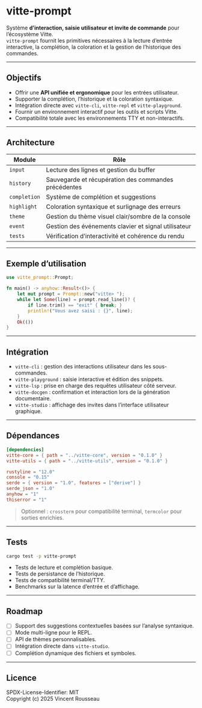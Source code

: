 

# vitte-prompt

Système **d’interaction, saisie utilisateur et invite de commande** pour l’écosystème Vitte.  
`vitte-prompt` fournit les primitives nécessaires à la lecture d’entrée interactive, la complétion, la coloration et la gestion de l’historique des commandes.

---

## Objectifs

- Offrir une **API unifiée et ergonomique** pour les entrées utilisateur.  
- Supporter la complétion, l’historique et la coloration syntaxique.  
- Intégration directe avec `vitte-cli`, `vitte-repl` et `vitte-playground`.  
- Fournir un environnement interactif pour les outils et scripts Vitte.  
- Compatibilité totale avec les environnements TTY et non-interactifs.

---

## Architecture

| Module        | Rôle |
|---------------|------|
| `input`       | Lecture des lignes et gestion du buffer |
| `history`     | Sauvegarde et récupération des commandes précédentes |
| `completion`  | Système de complétion et suggestions |
| `highlight`   | Coloration syntaxique et surlignage des erreurs |
| `theme`       | Gestion du thème visuel clair/sombre de la console |
| `event`       | Gestion des événements clavier et signal utilisateur |
| `tests`       | Vérification d’interactivité et cohérence du rendu |

---

## Exemple d’utilisation

```rust
use vitte_prompt::Prompt;

fn main() -> anyhow::Result<()> {
    let mut prompt = Prompt::new("vitte> ");
    while let Some(line) = prompt.read_line()? {
        if line.trim() == "exit" { break; }
        println!("Vous avez saisi : {}", line);
    }
    Ok(())
}
```

---

## Intégration

- `vitte-cli` : gestion des interactions utilisateur dans les sous-commandes.  
- `vitte-playground` : saisie interactive et édition des snippets.  
- `vitte-lsp` : prise en charge des requêtes utilisateur côté serveur.  
- `vitte-docgen` : confirmation et interaction lors de la génération documentaire.  
- `vitte-studio` : affichage des invites dans l’interface utilisateur graphique.

---

## Dépendances

```toml
[dependencies]
vitte-core = { path = "../vitte-core", version = "0.1.0" }
vitte-utils = { path = "../vitte-utils", version = "0.1.0" }

rustyline = "12.0"
console = "0.15"
serde = { version = "1.0", features = ["derive"] }
serde_json = "1.0"
anyhow = "1"
thiserror = "1"
``` 

> Optionnel : `crossterm` pour compatibilité terminal, `termcolor` pour sorties enrichies.

---

## Tests

```bash
cargo test -p vitte-prompt
```

- Tests de lecture et complétion basique.  
- Tests de persistance de l’historique.  
- Tests de compatibilité terminal/TTY.  
- Benchmarks sur la latence d’entrée et d’affichage.

---

## Roadmap

- [ ] Support des suggestions contextuelles basées sur l’analyse syntaxique.  
- [ ] Mode multi-ligne pour le REPL.  
- [ ] API de thèmes personnalisables.  
- [ ] Intégration directe dans `vitte-studio`.  
- [ ] Complétion dynamique des fichiers et symboles.

---

## Licence

SPDX-License-Identifier: MIT  
Copyright (c) 2025 Vincent Rousseau